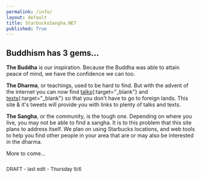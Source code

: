 ```yaml
---
permalink: /info/
layout: default
title: StarbucksSangha.NET
published: True
---
```

## Buddhism has 3 gems...

<b>The Buddha</b> is our inspiration. Because the Buddha was able to attain peace of mind, we have the confidence we can too.

<b>The Dharma</b>, or teachings, used to be hard to find. But with the advent of the internet you can now find [talks](https://www.dhammatalks.org/mp3_collections_index.html){:target="_blank"} and [texts](https://www.dhammatalks.org/suttas/index.html){:target="_blank"} so that you don't have to go to foreign lands. This site & it's tweets will provide you with links to plenty of talks and texts.

<b>The Sangha</b>, or the community, is the tough one. Depending on where you live, you may not be able to find a sangha. It is to this problem that this site plans to address itself. We plan on using Starbucks locations, and web tools to help you find other people in your area that are or may also be interested in the dharma.

More to come...

<div style="float; margin-bottom:25px;"></div>
<font size="-1">DRAFT - last edit - Thursday 9/6 </font>
